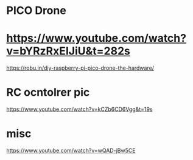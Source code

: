 # PICO Drone 
# https://www.youtube.com/watch?v=bYRzRxEIJiU&t=282s
https://robu.in/diy-raspberry-pi-pico-drone-the-hardware/



# RC ocntolrer pic 
https://www.youtube.com/watch?v=kCZb6CD6Vgg&t=19s

# misc
https://www.youtube.com/watch?v=wQAD-jBw5CE
